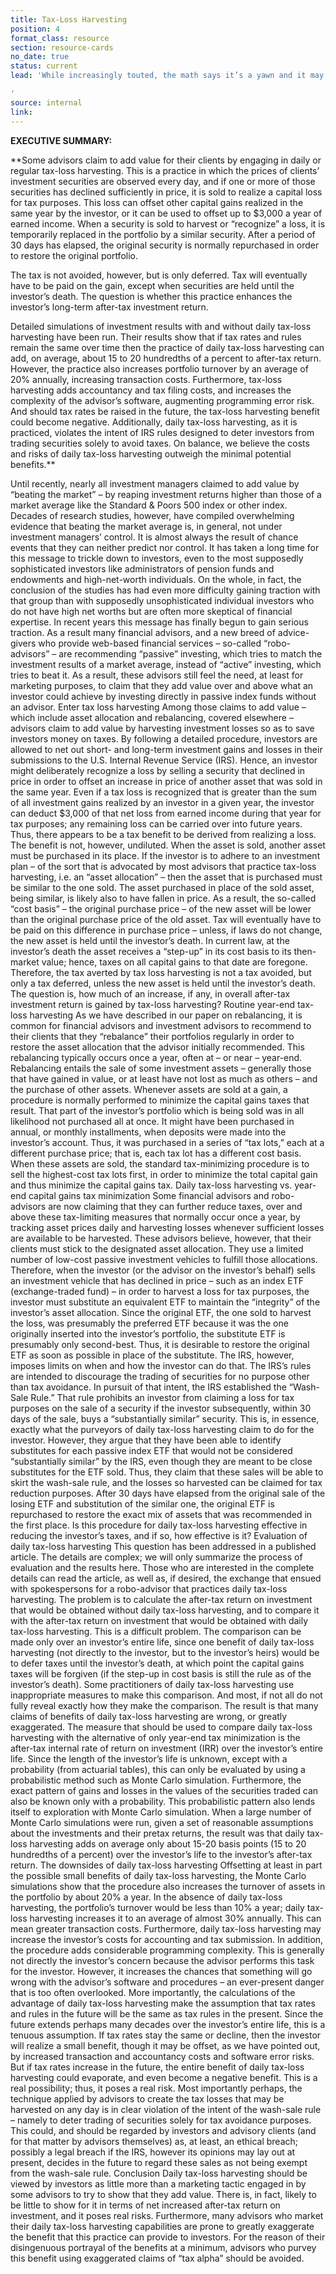 ```yaml
---
title: Tax-Loss Harvesting
position: 4
format_class: resource
section: resource-cards
no_date: true
status: current
lead: 'While increasingly touted, the math says it’s a yawn and it may even harm you.

'
source: internal
link: 
---
```


**EXECUTIVE SUMMARY:**

**Some advisors claim to add value for their clients by engaging in daily or regular tax-loss harvesting. This is a practice in which the prices of clients’ investment securities are observed every day, and if one or more of those securities has declined sufficiently in price, it is sold to realize a capital loss for tax purposes. This loss can offset other capital gains realized in the same year by the investor, or it can be used to offset up to $3,000 a year of earned income. When a security is sold to harvest or “recognize” a loss, it is temporarily replaced in the portfolio by a similar security. After a period of 30 days has elapsed, the original security is normally repurchased in order to restore the original portfolio.

The tax is not avoided, however, but is only deferred. Tax will eventually have to be paid on the gain, except when securities are held until the investor’s death. The question is whether this practice enhances the investor’s long-term after-tax investment return.

Detailed simulations of investment results with and without daily tax-loss harvesting have been run. Their results show that if tax rates and rules remain the same over time then the practice of daily tax-loss harvesting can add, on average, about 15 to 20 hundredths of a percent to after-tax return. However, the practice also increases portfolio turnover by an average of 20% annually, increasing transaction costs. Furthermore, tax-loss harvesting adds accountancy and tax filing costs, and increases the complexity of the advisor’s software, augmenting programming error risk. And should tax rates be raised in the future, the tax-loss harvesting benefit could become negative. Additionally, daily tax-loss harvesting, as it is practiced, violates the intent of IRS rules designed to deter investors from trading securities solely to avoid taxes. On balance, we believe the costs and risks of daily tax-loss harvesting outweigh the minimal potential benefits.**

Until recently, nearly all investment managers claimed to add value by “beating the market” – by reaping investment returns higher than those of a market average like the Standard & Poors 500 index or other index. Decades of research studies, however, have compiled overwhelming evidence that beating the market average is, in general, not under investment managers’ control. It is almost always the result of chance events that they can neither predict nor control.
It has taken a long time for this message to trickle down to investors, even to the most supposedly sophisticated investors like administrators of pension funds and endowments and high-net-worth individuals. On the whole, in fact, the conclusion of the studies has had even more difficulty gaining traction with that group than with supposedly unsophisticated individual investors who do not have high net worths but are often more skeptical of financial expertise.
In recent years this message has finally begun to gain serious traction. As a result many financial advisors, and a new breed of advice-givers who provide web-based financial services – so-called “robo-advisors” – are recommending “passive” investing, which tries to match the investment results of a market average, instead of “active” investing, which tries to beat it.
As a result, these advisors still feel the need, at least for marketing purposes, to claim that they add value over and above what an investor could achieve by investing directly in passive index funds without an advisor.
Enter tax loss harvesting
Among those claims to add value – which include asset allocation and rebalancing, covered elsewhere – advisors claim to add value by harvesting investment losses so as to save investors money on taxes.
By following a detailed procedure, investors are allowed to net out short- and long-term investment gains and losses in their submissions to the U.S. Internal Revenue Service (IRS). Hence, an investor might deliberately recognize a loss by selling a security that declined in price in order to offset an increase in price of another asset that was sold in the same year. Even if a tax loss is recognized that is greater than the sum of all investment gains realized by an investor in a given year, the investor can deduct $3,000 of that net loss from earned income during that year for tax purposes; any remaining loss can be carried over into future years. Thus, there appears to be a tax benefit to be derived from realizing a loss.
The benefit is not, however, undiluted. When the asset is sold, another asset must be purchased in its place. If the investor is to adhere to an investment plan – of the sort that is advocated by most advisors that practice tax-loss harvesting, i.e. an “asset allocation” – then the asset that is purchased must be similar to the one sold. The asset purchased in place of the sold asset, being similar, is likely also to have fallen in price. As a result, the so-called “cost basis” – the original purchase price – of the new asset will be lower than the original purchase price of the old asset. Tax will eventually have to be paid on this difference in purchase price – unless, if laws do not change, the new asset is held until the investor’s death. In current law, at the investor’s death the asset receives a “step-up” in its cost basis to its then-market value; hence, taxes on all capital gains to that date are foregone.
Therefore, the tax averted by tax loss harvesting is not a tax avoided, but only a tax deferred, unless the new asset is held until the investor’s death.
The question is, how much of an increase, if any, in overall after-tax investment return is gained by tax-loss harvesting?
Routine year-end tax-loss harvesting
As we have described in our paper on rebalancing, it is common for financial advisors and investment advisors to recommend to their clients that they “rebalance” their portfolios regularly in order to restore the asset allocation that the advisor initially recommended. This rebalancing typically occurs once a year, often at – or near – year-end.
Rebalancing entails the sale of some investment assets – generally those that have gained in value, or at least have not lost as much as others – and the purchase of other assets. Whenever assets are sold at a gain, a procedure is normally performed to minimize the capital gains taxes that result.
That part of the investor’s portfolio which is being sold was in all likelihood not purchased all at once. It might have been purchased in annual, or monthly installments, when deposits were made into the investor’s account. Thus, it was purchased in a series of “tax lots,” each at a different purchase price; that is, each tax lot has a different cost basis.
When these assets are sold, the standard tax-minimizing procedure is to sell the highest-cost tax lots first, in order to minimize the total capital gain and thus minimize the capital gains tax.
Daily tax-loss harvesting vs. year-end capital gains tax minimization
Some financial advisors and robo-advisors are now claiming that they can further reduce taxes, over and above these tax-limiting measures that normally occur once a year, by tracking asset prices daily and harvesting losses whenever sufficient losses are available to be harvested.
These advisors believe, however, that their clients must stick to the designated asset allocation. They use a limited number of low-cost passive investment vehicles to fulfill those allocations. Therefore, when the investor (or the advisor on the investor’s behalf) sells an investment vehicle that has declined in price – such as an index ETF (exchange-traded fund) – in order to harvest a loss for tax purposes, the investor must substitute an equivalent ETF to maintain the “integrity” of the investor’s asset allocation.
Since the original ETF, the one sold to harvest the loss, was presumably the preferred ETF because it was the one originally inserted into the investor’s portfolio, the substitute ETF is presumably only second-best. Thus, it is desirable to restore the original ETF as soon as possible in place of the substitute.
The IRS, however, imposes limits on when and how the investor can do that. The IRS’s rules are intended to discourage the trading of securities for no purpose other than tax avoidance. In pursuit of that intent, the IRS established the “Wash-Sale Rule.” That rule prohibits an investor from claiming a loss for tax purposes on the sale of a security if the investor subsequently, within 30 days of the sale, buys a “substantially similar” security.
This is, in essence, exactly what the purveyors of daily tax-loss harvesting claim to do for the investor. However, they argue that they have been able to identify substitutes for each passive index ETF that would not be considered “substantially similar” by the IRS, even though they are meant to be close substitutes for the ETF sold. Thus, they claim that these sales will be able to skirt the wash-sale rule, and the losses so harvested can be claimed for tax reduction purposes. After 30 days have elapsed from the original sale of the losing ETF and substitution of the similar one, the original ETF is repurchased to restore the exact mix of assets that was recommended in the first place.
Is this procedure for daily tax-loss harvesting effective in reducing the investor’s taxes, and if so, how effective is it?
Evaluation of daily tax-loss harvesting
This question has been addressed in a published article. The details are complex; we will only summarize the process of evaluation and the results here. Those who are interested in the complete details can read the article, as well as, if desired, the exchange that ensued with spokespersons for a robo-advisor that practices daily tax-loss harvesting.
The problem is to calculate the after-tax return on investment that would be obtained without daily tax-loss harvesting, and to compare it with the after-tax return on investment that would be obtained with daily tax-loss harvesting. This is a difficult problem. The comparison can be made only over an investor’s entire life, since one benefit of daily tax-loss harvesting (not directly to the investor, but to the investor’s heirs) would be to defer taxes until the investor’s death, at which point the capital gains taxes will be forgiven (if the step-up in cost basis is still the rule as of the investor’s death).
Some practitioners of daily tax-loss harvesting use inappropriate measures to make this comparison. And most, if not all do not fully reveal exactly how they make the comparison. The result is that many claims of benefits of daily tax-loss harvesting are wrong, or greatly exaggerated.
The measure that should be used to compare daily tax-loss harvesting with the alternative of only year-end tax minimization is the after-tax internal rate of return on investment (IRR) over the investor’s entire life. Since the length of the investor’s life is unknown, except with a probability (from actuarial tables), this can only be evaluated by using a probabilistic method such as Monte Carlo simulation. Furthermore, the exact pattern of gains and losses in the values of the securities traded can also be known only with a probability. This probabilistic pattern also lends itself to exploration with Monte Carlo simulation.
When a large number of Monte Carlo simulations were run, given a set of reasonable assumptions about the investments and their pretax returns, the result was that daily tax-loss harvesting adds on average only about 15-20 basis points (15 to 20 hundredths of a percent) over the investor’s life to the investor’s after-tax return.
The downsides of daily tax-loss harvesting
Offsetting at least in part the possible small benefits of daily tax-loss harvesting, the Monte Carlo simulations show that the procedure also increases the turnover of assets in the portfolio by about 20% a year. In the absence of daily tax-loss harvesting, the portfolio’s turnover would be less than 10% a year; daily tax-loss harvesting increases it to an average of almost 30% annually. This can mean greater transaction costs.
Furthermore, daily tax-loss harvesting may increase the investor’s costs for accounting and tax submission. In addition, the procedure adds considerable programming complexity. This is generally not directly the investor’s concern because the advisor performs this task for the investor. However, it increases the chances that something will go wrong with the advisor’s software and procedures – an ever-present danger that is too often overlooked.
More importantly, the calculations of the advantage of daily tax-loss harvesting make the assumption that tax rates and rules in the future will be the same as tax rules in the present. Since the future extends perhaps many decades over the investor’s entire life, this is a tenuous assumption. If tax rates stay the same or decline, then the investor will realize a small benefit, though it may be offset, as we have pointed out, by increased transaction and accountancy costs and software error risks.
But if tax rates increase in the future, the entire benefit of daily tax-loss harvesting could evaporate, and even become a negative benefit. This is a real possibility; thus, it poses a real risk.
Most importantly perhaps, the technique applied by advisors to create the tax losses that may be harvested on any day is in clear violation of the intent of the wash-sale rule – namely to deter trading of securities solely for tax avoidance purposes. This could, and should be regarded by investors and advisory clients (and for that matter by advisors themselves) as, at least, an ethical breach; possibly a legal breach if the IRS, however its opinions may lay out at present, decides in the future to regard these sales as not being exempt from the wash-sale rule.
Conclusion
Daily tax-loss harvesting should be viewed by investors as little more than a marketing tactic engaged in by some advisors to try to show that they add value. There is, in fact, likely to be little to show for it in terms of net increased after-tax return on investment, and it poses real risks. Furthermore, many advisors who market their daily tax-loss harvesting capabilities are prone to greatly exaggerate the benefit that this practice can provide to investors. For the reason of their disingenuous portrayal of the benefits at a minimum, advisors who purvey this benefit using exaggerated claims of “tax alpha” should be avoided.